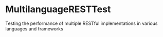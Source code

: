 # MultilanguageRESTTest
Testing the performance of multiple RESTful implementations in various languages and frameworks
